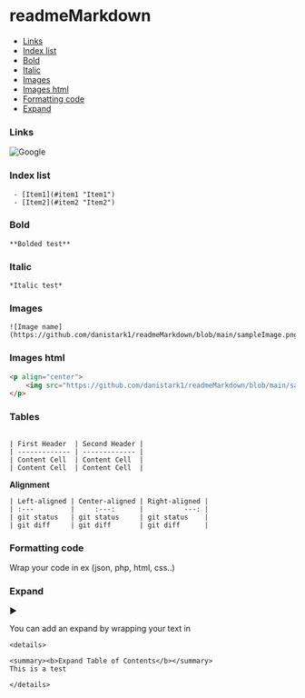 # readmeMarkdown

 - [Links](#links "Links")
 - [Index list](#index-list "Index list")
 - [Bold](#bold "Bold")
 - [Italic](#italic "Italic")
 - [Images](#images "Images")
 - [Images html](#images-html "Images html")
 - [Formatting code](#formatting-code "Formatting code")
 - [Expand](#expand "Expand")

### Links

![Google](https://www.google.com)

### Index list

```
 - [Item1](#item1 "Item1")
 - [Item2](#item2 "Item2")
```

### Bold

```
**Bolded test**
```

### Italic

```
*Italic test*
```

### Images

```
![Image name](https://github.com/danistark1/readmeMarkdown/blob/main/sampleImage.png)
```

### Images html


```html
<p align="center">
    <img src="https://github.com/danistark1/readmeMarkdown/blob/main/sampleImage.png" />
</p>

```

### Tables

```

| First Header  | Second Header |
| ------------- | ------------- |
| Content Cell  | Content Cell  |
| Content Cell  | Content Cell  |

```

**Alignment**

```
| Left-aligned | Center-aligned | Right-aligned |
| :---         |     :---:      |          ---: |
| git status   | git status     | git status    |
| git diff     | git diff       | git diff      |
```


### Formatting code

Wrap your code in ex (json, php, html, css..)

### Expand

▶️

You can add an expand by wrapping your text in 
```
<details>

<summary><b>Expand Table of Contents</b></summary>
This is a test

</details>
```

